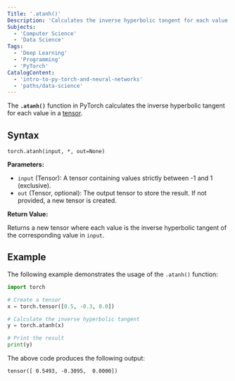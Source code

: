 ```yaml
---
Title: '.atanh()'
Description: 'Calculates the inverse hyperbolic tangent for each value in a tensor.'
Subjects:
  - 'Computer Science'
  - 'Data Science'
Tags:
  - 'Deep Learning'
  - 'Programming'
  - 'PyTorch'
CatalogContent:
  - 'intro-to-py-torch-and-neural-networks'
  - 'paths/data-science'
---
```


The **`.atanh()`** function in PyTorch calculates the inverse hyperbolic tangent for each value in a [tensor](https://www.codecademy.com/resources/docs/pytorch/tensors).

## Syntax

```pseudo
torch.atanh(input, *, out=None)
```

**Parameters:**

- `input` (Tensor): A tensor containing values strictly between -1 and 1 (exclusive).
- `out` (Tensor, optional): The output tensor to store the result. If not provided, a new tensor is created.

**Return Value:**

Returns a new tensor where each value is the inverse hyperbolic tangent of the corresponding value in `input`.

## Example

The following example demonstrates the usage of the `.atanh()` function:

```py
import torch

# Create a tensor
x = torch.tensor([0.5, -0.3, 0.0])

# Calculate the inverse hyperbolic tangent
y = torch.atanh(x)

# Print the result
print(y)
```

The above code produces the following output:

```shell
tensor([ 0.5493, -0.3095,  0.0000])
```
